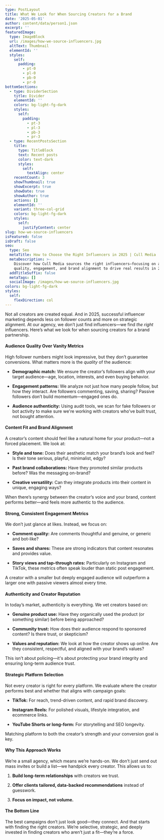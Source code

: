 ```yaml
---
type: PostLayout
title: What We Look for When Sourcing Creators for a Brand
date: '2025-05-01'
author: content/data/person1.json
excerpt: ''
featuredImage:
  type: ImageBlock
  url: /images/how-we-source-influencers.jpg
  altText: Thumbnail
  elementId: ''
  styles:
    self:
      padding:
        - pt-0
        - pl-0
        - pb-0
        - pr-0
bottomSections:
  - type: DividerSection
    title: Divider
    elementId: ''
    colors: bg-light-fg-dark
    styles:
      self:
        padding:
          - pt-3
          - pl-3
          - pb-3
          - pr-3
  - type: RecentPostsSection
    title:
      type: TitleBlock
      text: Recent posts
      color: text-dark
      styles:
        self:
          textAlign: center
    recentCount: 3
    showThumbnail: true
    showExcerpt: true
    showDate: true
    showAuthor: true
    actions: []
    elementId: ''
    variant: three-col-grid
    colors: bg-light-fg-dark
    styles:
      self:
        justifyContent: center
slug: how-we-source-influencers
isFeatured: false
isDraft: false
seo:
  type: Seo
  metaTitle: How to Choose the Right Influencers in 2025 | Cull Media
  metaDescription: >-
    Discover how Cull Media sources the right influencers—focusing on audience
    quality, engagement, and brand alignment to drive real results in 2025.
  addTitleSuffix: false
  metaTags: []
  socialImage: /images/how-we-source-influencers.jpg
colors: bg-light-fg-dark
styles:
  self:
    flexDirection: col
---
```

Not all creators are created equal. And in 2025, successful influencer marketing depends less on follower counts and more on strategic alignment. At our agency, we don’t just find influencers—we find *the right* influencers. Here’s what we look for when sourcing creators for a brand partnership.

#### Audience Quality Over Vanity Metrics

High follower numbers might look impressive, but they don’t guarantee conversions. What matters more is the *quality* of the audience:

*   **Demographic match:** We ensure the creator’s followers align with your target audience—age, location, interests, and even buying behavior.

*   **Engagement patterns:** We analyze not just how many people follow, but how they interact. Are followers commenting, saving, sharing? Passive followers don’t build momentum—engaged ones do.

*   **Audience authenticity:** Using audit tools, we scan for fake followers or bot activity to make sure we're working with creators who’ve built trust, not bought attention.

#### Content Fit and Brand Alignment

A creator’s content should feel like a natural home for your product—not a forced placement. We look at:

*   **Style and tone:** Does their aesthetic match your brand’s look and feel? Is their tone serious, playful, minimalist, edgy?

*   **Past brand collaborations:** Have they promoted similar products before? Was the messaging on-brand?

*   **Creative versatility:** Can they integrate products into their content in unique, engaging ways?

When there’s synergy between the creator’s voice and your brand, content performs better—and feels more authentic to the audience.

#### Strong, Consistent Engagement Metrics

We don’t just glance at likes. Instead, we focus on:

*   **Comment quality:** Are comments thoughtful and genuine, or generic and bot-like?

*   **Saves and shares:** These are strong indicators that content resonates and provides value.

*   **Story views and tap-through rates:** Particularly on Instagram and TikTok, these metrics often speak louder than static post engagement.

A creator with a smaller but deeply engaged audience will outperform a larger one with passive viewers almost every time.

#### Authenticity and Creator Reputation

In today’s market, authenticity is everything. We vet creators based on:

*   **Genuine product use:** Have they organically used the product (or something similar) before being approached?

*   **Community trust:** How does their audience respond to sponsored content? Is there trust, or skepticism?

*   **Values and reputation:** We look at how the creator shows up online. Are they consistent, respectful, and aligned with your brand’s values?

This isn’t about policing—it's about protecting your brand integrity and ensuring long-term audience trust.

#### Strategic Platform Selection

Not every creator is right for every platform. We evaluate where the creator performs best and whether that aligns with campaign goals:

*   **TikTok:** For reach, trend-driven content, and rapid brand discovery.

*   **Instagram Reels:** For polished visuals, lifestyle integration, and ecommerce links.

*   **YouTube Shorts or long-form:** For storytelling and SEO longevity.

Matching platform to both the creator’s strength and your conversion goal is key.

#### Why This Approach Works

We’re a small agency, which means we’re hands-on. We don’t just send out mass invites or build a list—we handpick every creator. This allows us to:

1.  **Build long-term relationships** with creators we trust.

2.  **Offer clients tailored, data-backed recommendations** instead of guesswork.

3.  **Focus on impact, not volume.**

#### The Bottom Line

The best campaigns don’t just look good—they connect. And that starts with finding the right creators. We’re selective, strategic, and deeply invested in finding creators who aren’t just a fit—they’re a force.
